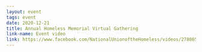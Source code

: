 ```yaml
---
layout: event
tags: event
date: 2020-12-21
title: Annual Homeless Memorial Virtual Gathering
link-name: Event video
link: https://www.facebook.com/NationalUnionoftheHomeless/videos/2780652628851254/
---
```

